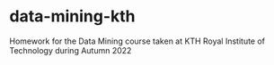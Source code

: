 # data-mining-kth
Homework for the Data Mining course taken at KTH Royal Institute of Technology during Autumn 2022
